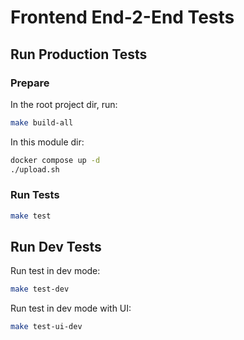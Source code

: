 # Frontend End-2-End Tests

## Run Production Tests

### Prepare

In the root project dir, run:

```sh
make build-all
```

In this module dir:

```sh
docker compose up -d
./upload.sh
```

### Run Tests

```sh
make test
```

## Run Dev Tests

Run test in dev mode:

```sh
make test-dev
```

Run test in dev mode with UI:

```sh
make test-ui-dev
```
